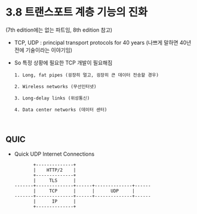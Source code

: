 3.8 트랜스포트 계층 기능의 진화
======================
(7th edition에는 없는 파트임, 8th edition 참고)
* TCP, UDP : principal transport protocols for 40 years
  (나쁘게 말하면 40년 전에 기술이라는 이야기임)

* So 특정 상황에 필요한 TCP 개발이 필요해짐
  ```
  1. Long, fat pipes (굉장히 멀고, 굉장히 큰 데이터 전송할 경우)
  
  2. Wireless networks (무선인터넷)
  
  3. Long-delay links (위성통신)
  
  4. Data center networks (데이터 센터)
  ```

  <br/>

QUIC
---
* Quick UDP Internet Connections
  ```
         +--------------+
         |    HTTP/2    |
         +--------------+
         |     TLS      |        
  -------+--------------+------+--------------+------
         |     TCP      |      |      UDP     |
  -------+--------------+------+--------------+------
         |      IP      |
         +--------------+
   
  ```